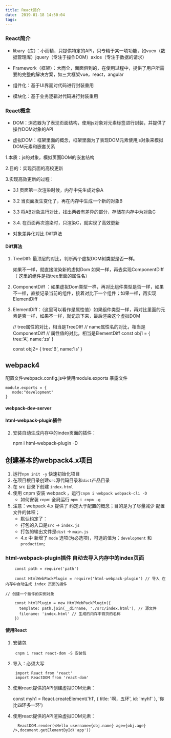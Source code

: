 ```yaml
---
title: React简介
date:  2019-01-18 14:50:04
tags:
---
```

### React简介

- libary（库）：小而精，只提供特定的API，只专精于某一项功能，如vuex（数据管理库）jquery（专注于操作DOM）axios（专注于数据的请求）

- Framework（框架）：大而全，面面俱到的，在使用过程中，提供了用户所需要的完整的解决方案，如三大框架vue，react，angular

- 组件化：基于UI界面对代码进行封装重用

- 模块化：基于业务逻辑对代码进行封装重用

### React概念

- DOM：浏览器为了表现页面结构，使用js对象对元素标签进行封装，并提供了操作DOM对象的API

- 虚拟DOM：框架里面的概念，框架里面为了表现DOM元素使用js对象来模拟DOM元素和嵌套关系

 1.本质：js的对象，模拟页面DOM的嵌套结构

 2.目的：实现页面的高校更新

 3.实现高效更新的过程：

   - 3.1 页面第一次渲染时候，内存中先生成对象A

 - 3.2 当页面发生变化了，再在内存中生成一个新的对象B

 - 3.3 将AB对象进行对比，找出两者有差异的部分，存储在内存中为对象C

- 3.4. 在页面再次渲染时，只渲染C，就实现了高效更新

- 对象差异化对比 Diff算法

#### Diff算法

 1. TreeDIff:  最顶层的对比，判断两个虚拟DOM树类型是否一样。

	如果不一样，就直接渲染新的虚拟Dom
	如果一样，再去实现ComponentDiff 
	（	这里的组件是指tree里面的属性名）

2. ComponentDiff ：如果虚拟Dom类型一样，再对比组件类型是否一样，如果不一样，直接记录当前的组件，接着对比下一个组件；如果一样，再实现ElementDiff

3. ElementDiff：（这里可以看作是属性值）如果组件类型一样，再对比里面的元素是否一样，如果不一样，就记录下来，最后渲染这个虚拟DOM

	// tree属性的对比，相当是TreeDIff
	// name属性名的对比，相当是ComponentDiff
	// 属性值的对比，相当是ElementDiff
	const obj1 = {
		tree:'A',
		name:'zs'
		}

	const obj2= {
		tree:'B',
		name:'ls'
		}

## webpack4

配置文件webpack.config.js中使用module.exports 暴露文件

	module.exports = {
	   mode:"development"
	}

#### webpack-dev-server

> 

#### html-webpack-plugin插件

2. 安装自动生成内存中的index页面的插件：

     npm i html-webpack-plugin -D

##  创建基本的webpack4.x项目

1. 运行`npm init -y` 快速初始化项目
2. 在项目根目录创建`src`源代码目录和`dist`产品目录
3. 在 src 目录下创建 `index.html`
4. 使用 cnpm 安装 webpack ，运行`cnpm i webpack webpack-cli -D`
   + 如何安装 `cnpm`: 全局运行 `npm i cnpm -g`
5. 注意：webpack 4.x 提供了 约定大于配置的概念；目的是为了尽量减少 配置文件的体积；
   + 默认约定了：
   + 打包的入口是`src` -> `index.js`
   + 打包的输出文件是`dist` -> `main.js`
   + 4.x 中 新增了 `mode` 选项(为必选项)，可选的值为：`development` 和 `production`;


### html-webpack-plugin插件 自动去导入内存中的index页面
		const path = require('path')

		const HtmlWebPackPlugin = require('html-webpack-plugin') // 导入 在内存中自动生成 index 页面的插件
	
	// 创建一个插件的实例对象

		const htmlPlugin = new HtmlWebPackPlugin({
		  template: path.join(__dirname, './src/index.html'), // 源文件
		  filename: 'index.html' // 生成的内存中首页的名称
		})

#### 使用React

1. 安装包 

		cnpm i react react-dom -S 安装包


2. 导入：必须大写

		import React from 'react'
		import ReactDOM from 'react-dom' 

3. 使用react提供的API创建虚拟DOM元素：

	 const myh1 = React.createElement('h1', { title: '啊，五环', id: 'myh1' }, '你比四环多一环')

3. 使用react提供的API渲染虚拟DOM元素：
		 
		 ReactDOM.render(<Hello username={obj.name} age={obj.age} />,document.getElementById('app'))
	 


